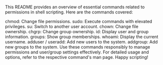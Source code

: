 This README provides an overview of essential commands related to permissions in shell scripting. Here are the commands covered:

chmod: Change file permissions.
sudo: Execute commands with elevated privileges.
su: Switch to another user account.
chown: Change file ownership.
chgrp: Change group ownership.
id: Display user and group information.
groups: Show group memberships.
whoami: Display the current username.
adduser / useradd: Add new users to the system.
addgroup: Add new groups to the system.
Use these commands responsibly to manage permissions and user/group settings effectively. For detailed usage and options, refer to the respective command's man page. Happy scripting!
